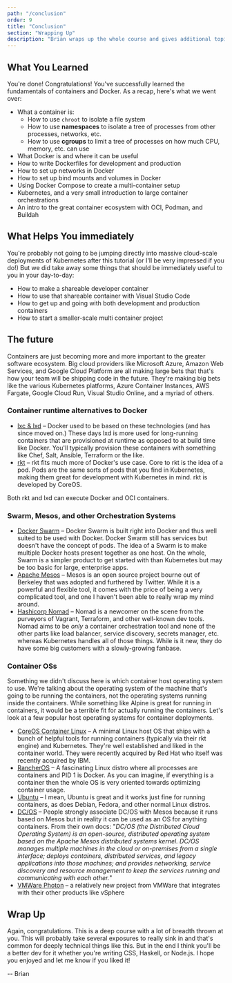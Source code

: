 ```yaml
---
path: "/conclusion"
order: 9
title: "Conclusion"
section: "Wrapping Up"
description: "Brian wraps up the whole course and gives additional topics to follow up on for those who are curious. Congrats! You've learned how to build and use containers!"
---
```


## What You Learned

You're done! Congratulations! You've successfully learned the fundamentals of containers and Docker. As a recap, here's what we went over:

- What a container is:
  - How to use `chroot` to isolate a file system
  - How to use **namespaces** to isolate a tree of processes from other processes, networks, etc.
  - How to use **cgroups** to limit a tree of processes on how much CPU, memory, etc. can use
- What Docker is and where it can be useful
- How to write Dockerfiles for development and production
- How to set up networks in Docker
- How to set up bind mounts and volumes in Docker
- Using Docker Compose to create a multi-container setup
- Kubernetes, and a very small introduction to large container orchestrations
- An intro to the great container ecosystem with OCI, Podman, and Buildah

## What Helps You immediately 

You're probably not going to be jumping directly into massive cloud-scale deployments of Kubernetes after this tutorial (or I'll be very impressed if you do!) But we did take away some things that should be immediately useful to you in your day-to-day:

- How to make a shareable developer container
- How to use that shareable container with Visual Studio Code
- How to get up and going with both development and production containers
- How to start a smaller-scale multi container project

## The future

Containers are just becoming more and more important to the greater software ecosystem. Big cloud providers like Microsoft Azure, Amazon Web Services, and Google Cloud Platform are all making large bets that that's how your team will be shipping code in the future. They're making big bets like the various Kubernetes platforms, Azure Container Instances, AWS Fargate, Google Cloud Run, Visual Studio Online, and a myriad of others.

### Container runtime alternatives to Docker

- [lxc & lxd][lxc] – Docker used to be based on these technologies (and has since moved on.) These days lxd is more used for long-running containers that are provisioned at runtime as opposed to at build time like Docker. You'll typically provision these containers with something like Chef, Salt, Ansible, Terraform or the like.
- [rkt][rkt] – rkt fits much more of Docker's use case. Core to rkt is the idea of a pod. Pods are the same sorts of pods that you find in Kubernetes, making them great for development with Kubernetes in mind. rkt is developed by CoreOS.

Both rkt and lxd can execute Docker and OCI containers.

### Swarm, Mesos, and other Orchestration Systems

- [Docker Swarm][swarm] – Docker Swarm is built right into Docker and thus well suited to be used with Docker. Docker Swarm still has services but doesn't have the concept of pods. The idea of a Swarm is to make multiple Docker hosts present together as one host. On the whole, Swarm is a simpler product to get started with than Kubernetes but may be too basic for large, enterprise apps.
- [Apache Mesos][mesos] – Mesos is an open source project bourne out of Berkeley that was adopted and furthered by Twitter. While it is a powerful and flexible tool, it comes with the price of being a very complicated tool, and one I haven't been able to really wrap my mind around.
- [Hashicorp Nomad][nomad] – Nomad is a newcomer on the scene from the purveyors of Vagrant, Terraform, and other well-known dev tools. Nomad aims to be _only_ a container orchestration tool and none of the other parts like load balancer, service discovery, secrets manager, etc. whereas Kubernetes handles all of those things. While is it new, they do have some big customers with a slowly-growing fanbase.

### Container OSs

Something we didn't discuss here is which container host operating system to use. We're talking about the operating system of the machine that's going to be running the containers, not the operating systems running inside the containers.  While something like Alpine is great for running in containers, it would be a terrible fit for actually running the containers. Let's look at a few popular host operating systems for container deployments.

- [CoreOS Container Linux][coreos] – A minimal Linux host OS that ships with a bunch of helpful tools for running containers (typically via their rkt engine) and Kubernetes. They're well established and liked in the container world. They were recently acquired by Red Hat who itself was recently acquired by IBM.
- [RancherOS][rancher] – A fascinating Linux distro where all processes are containers and PID 1 is Docker. As you can imagine, if everything is a container then the whole OS is very oriented towards optimizing container usage.
- [Ubuntu][ubuntu] – I mean, Ubuntu is great and it works just fine for running containers, as does Debian, Fedora, and other normal Linux distros.
- [DC/OS][dcos] – People strongly associate DC/OS with Mesos because it runs based on Mesos but in reality it can be used as an OS for anything containers. From their own docs: "_DC/OS (the Distributed Cloud Operating System) is an open-source, distributed operating system based on the Apache Mesos distributed systems kernel. DC/OS manages multiple machines in the cloud or on-premises from a single interface; deploys containers, distributed services, and legacy applications into those machines; and provides networking, service discovery and resource management to keep the services running and communicating with each other._"
- [VMWare Photon][photon] – a relatively new project from VMWare that integrates with their other products like vSphere

## Wrap Up

Again, congratulations. This is a deep course with a lot of breadth thrown at you. This will probably take several exposures to really sink in and that's common for deeply technical things like this. But in the end I think you'll be a better dev for it whether you're writing CSS, Haskell, or Node.js. I hope you enjoyed and let me know if you liked it!

-- Brian

[lxc]: https://linuxcontainers.org/lxc/introduction/
[rkt]: https://coreos.com/rkt/
[nomad]: https://www.nomadproject.io/
[swarm]: https://docs.docker.com/engine/swarm/
[mesos]: http://mesos.apache.org/
[coreos]: https://coreos.com/
[rancher]: https://rancher.com/rancher-os/
[ubuntu]: https://ubuntu.com/
[dcos]: https://dcos.io/
[photon]: https://vmware.github.io/photon/
